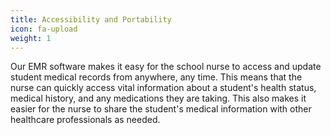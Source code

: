 ```yaml
---
title: Accessibility and Portability
icon: fa-upload
weight: 1
---
```


Our EMR software makes it easy for the school nurse to access and update student medical records from anywhere, any time. This means that the nurse can quickly access vital information about a student's health status, medical history, and any medications they are taking. This also makes it easier for the nurse to share the student's medical information with other healthcare professionals as needed.
